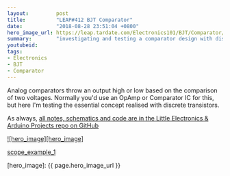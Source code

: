 ```yaml
---
layout:         post
title:          "LEAP#412 BJT Comparator"
date:           "2018-08-28 23:51:04 +0800"
hero_image_url: https://leap.tardate.com/Electronics101/BJT/Comparator/assets/Comparator_build.jpg
summary:        "investigating and testing a comparator design with discrete components"
youtubeid:
tags:
- Electronics
- BJT
- Comparator
---
```


Analog comparators throw an output high or low based on the comparison of two voltages. Normally
you'd use an OpAmp or Comparator IC for this, but here I'm testing the essential concept realised
with discrete transistors.

As always, [all notes, schematics and code are in the Little Electronics & Arduino Projects repo on GitHub][project]

[![hero_image][hero_image]][project]

[scope_example_1](https://leap.tardate.com/Electronics101/BJT/Comparator/assets/scope_example_1.gif)

[leap]: https://leap.tardate.com
[project]: https://github.com/tardate/LittleArduinoProjects/tree/master/Electronics101/BJT/Comparator
[hero_image]: {{ page.hero_image_url }}
